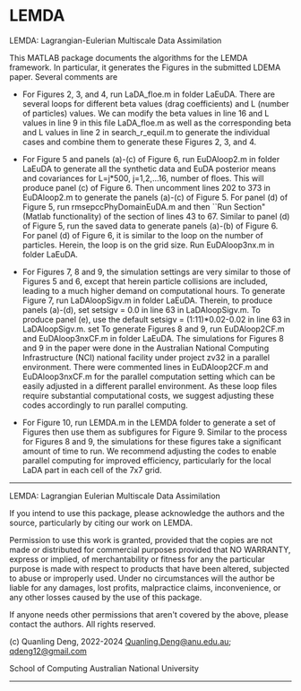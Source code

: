 # LEMDA
LEMDA: Lagrangian-Eulerian Multiscale Data Assimilation

This MATLAB package documents the algorithms for the LEMDA framework. In particular, it generates the Figures in the submitted LDEMA paper. Several comments are

- For Figures 2, 3, and 4, run LaDA_floe.m in folder LaEuDA. There are several loops for different beta values (drag coefficients) and L (number of particles) values. We can modify the beta values in line 16 and L values in line 9 in this file LaDA_floe.m as well as the corresponding beta and L values in line 2 in search_r_equil.m to generate the individual cases and combine them to generate these Figures 2, 3, and 4.  

- For Figure 5 and panels (a)-(c) of Figure 6, run EuDAloop2.m in folder LaEuDA to generate all the synthetic data and EuDA posterior means and covariances for L=j*500, j=1,2,...16, number of floes. This will produce panel (c) of Figure 6. Then uncomment lines 202 to 373 in EuDAloop2.m to generate the panels (a)-(c) of Figure 5. For panel (d) of Figure 5, run rmsepccPhyDomainEuDA.m and then ``Run Section" (Matlab functionality) of the section of lines 43 to 67. Similar to panel (d) of Figure 5, run the saved data to generate panels (a)-(b) of Figure 6. For panel (d) of Figure 6, it is similar to the loop on the number of particles. Herein, the loop is on the grid size. Run EuDAloop3nx.m in folder LaEuDA.

- For Figures 7, 8 and 9, the simulation settings are very similar to those of Figures 5 and 6, except that herein particle collisions are included, leading to a much higher demand on computational hours. To generate Figure 7, run LaDAloopSigv.m in folder LaEuDA. Therein, to produce panels (a)-(d), set setsigv = 0.0 in line 63 in LaDAloopSigv.m. To produce panel (e), use the default setsigv = (1:11)*0.02-0.02  in line 63 in LaDAloopSigv.m. set To generate Figures 8 and 9, run EuDAloop2CF.m and EuDAloop3nxCF.m in folder LaEuDA. The simulations for Figures 8 and 9 in the paper were done in the Australian National Computing Infrastructure (NCI) national facility under project zv32 in a parallel environment. There were commented lines in EuDAloop2CF.m and EuDAloop3nxCF.m for the parallel computation setting which can be easily adjusted in a different parallel environment. As these loop files require substantial computational costs, we suggest adjusting these codes accordingly to run parallel computing.

- For Figure 10, run LEMDA.m in the LEMDA folder to generate a set of Figures then use them as subfigures for Figure 9. Similar to the process for Figures 8 and 9, the simulations for these figures take a significant amount of time to run. We recommend adjusting the codes to enable parallel computing for improved efficiency, particularly for the local LaDA part in each cell of the 7x7 grid.
  
********************************************************************

 LEMDA: Lagrangian Eulerian Multiscale Data Assimilation 

 If you intend to use this package, please acknowledge the authors and the
 source, particularly by citing our work on LEMDA.

 Permission to use this work is granted, provided that the copies
 are not made or distributed for commercial purposes provided that
 NO WARRANTY, express or implied, of merchantability or fitness for any
 the particular purpose is made with respect to products that have been altered,
 subjected to abuse or improperly used. Under no circumstances will the
 author be liable for any damages, lost profits, malpractice claims, 
 inconvenience, or any other losses caused by the use of this package.

 If anyone needs other permissions that aren't covered by the above,
 please contact the authors. All rights reserved.

 (c) Quanling Deng, 2022-2024
 Quanling.Deng@anu.edu.au; qdeng12@gmail.com

 School of Computing
 Australian National University

********************************************************************
